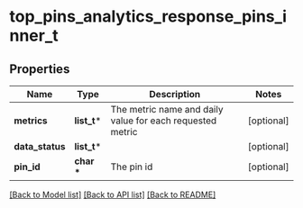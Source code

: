 # top_pins_analytics_response_pins_inner_t

## Properties
Name | Type | Description | Notes
------------ | ------------- | ------------- | -------------
**metrics** | **list_t*** | The metric name and daily value for each requested metric | [optional] 
**data_status** | **list_t*** |  | [optional] 
**pin_id** | **char \*** | The pin id | [optional] 

[[Back to Model list]](../README.md#documentation-for-models) [[Back to API list]](../README.md#documentation-for-api-endpoints) [[Back to README]](../README.md)


